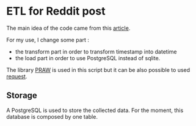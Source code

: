 # ETL for Reddit post

The main idea of the code came from this [article](https://www.startdataengineering.com/post/code-patterns/).

For my use, I change some part :
- the transform part in order to transform timestamp into datetime
- the load part in order to use PostgreSQL instead of sqlite.

The library [PRAW](https://praw.readthedocs.io/en/stable/) is used in this script but it can be also possible to used [request](https://fr.python-requests.org/en/latest/).

## Storage

A PostgreSQL is used to store the collected data. For the moment, this database is composed by one table. 
